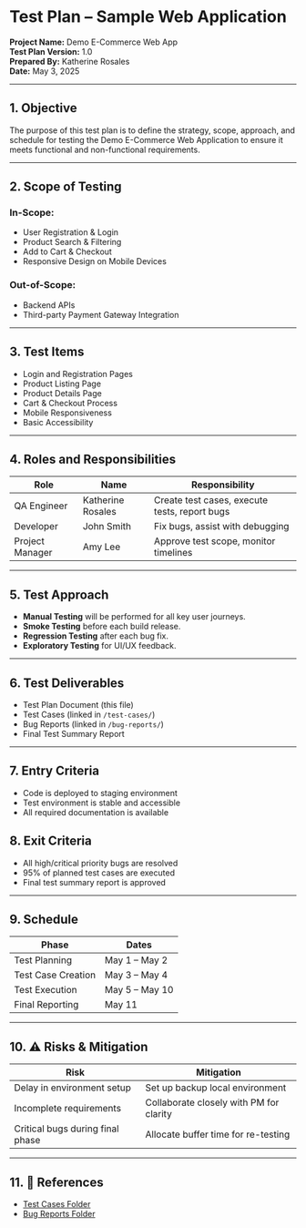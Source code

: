 # Test Plan – Sample Web Application

**Project Name:** Demo E-Commerce Web App  
**Test Plan Version:** 1.0  
**Prepared By:** Katherine Rosales  
**Date:** May 3, 2025

---

## 1. Objective

The purpose of this test plan is to define the strategy, scope, approach, and schedule for testing the Demo E-Commerce Web Application to ensure it meets functional and non-functional requirements.

---

## 2. Scope of Testing

### In-Scope:
- User Registration & Login
- Product Search & Filtering
- Add to Cart & Checkout
- Responsive Design on Mobile Devices

### Out-of-Scope:
- Backend APIs
- Third-party Payment Gateway Integration

---

## 3. Test Items

- Login and Registration Pages  
- Product Listing Page  
- Product Details Page  
- Cart & Checkout Process  
- Mobile Responsiveness  
- Basic Accessibility

---

## 4. Roles and Responsibilities

| Role           | Name                | Responsibility                         |
|----------------|---------------------|----------------------------------------|
| QA Engineer    | Katherine Rosales   | Create test cases, execute tests, report bugs |
| Developer      | John Smith          | Fix bugs, assist with debugging        |
| Project Manager| Amy Lee             | Approve test scope, monitor timelines  |

---

## 5. Test Approach

- **Manual Testing** will be performed for all key user journeys.
- **Smoke Testing** before each build release.
- **Regression Testing** after each bug fix.
- **Exploratory Testing** for UI/UX feedback.

---

## 6. Test Deliverables

- Test Plan Document (this file)  
- Test Cases (linked in `/test-cases/`)  
- Bug Reports (linked in `/bug-reports/`)  
- Final Test Summary Report

---

## 7. Entry Criteria

- Code is deployed to staging environment  
- Test environment is stable and accessible  
- All required documentation is available  

## 8. Exit Criteria

- All high/critical priority bugs are resolved  
- 95% of planned test cases are executed  
- Final test summary report is approved

---

## 9. Schedule

| Phase                | Dates              |
|----------------------|--------------------|
| Test Planning        | May 1 – May 2      |
| Test Case Creation   | May 3 – May 4      |
| Test Execution       | May 5 – May 10     |
| Final Reporting      | May 11             |

---

## 10. ⚠️ Risks & Mitigation

| Risk                                 | Mitigation                            |
|--------------------------------------|----------------------------------------|
| Delay in environment setup           | Set up backup local environment        |
| Incomplete requirements              | Collaborate closely with PM for clarity|
| Critical bugs during final phase     | Allocate buffer time for re-testing    |

---

## 11. 📎 References

- [Test Cases Folder](https://github.com/imkataclysm/qa-manual-tests)
- [Bug Reports Folder](https://github.com/imkataclysm/bug-report-samples)
